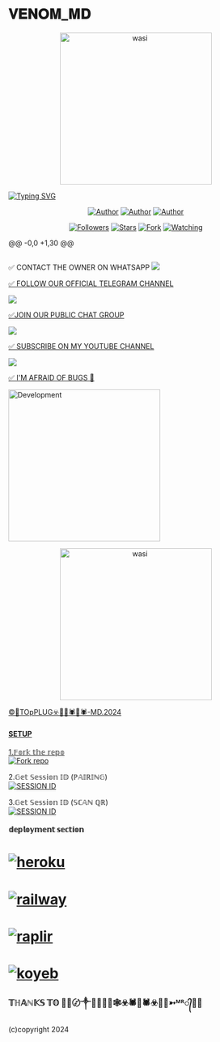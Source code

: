 # 𝐕𝐄𝐍𝐎𝐌_𝐌𝐃

 

<p align="center">  
  <a href="https://t.me/Hub7s">
    <img alt="wasi" height="300" src="https://telegra.ph/file/478c2641e9bcf0ecfd139.jpg">
 
         
[![Typing SVG](https://readme-typing-svg.herokuapp.com?font=Rockstar-ExtraBold&color=blue&lines=𝐕𝐄𝐍𝐎𝐌_𝐌𝐃+𝗖𝗥𝗘𝗔𝗧𝗘𝗗+𝗕𝗬+🗽🥷🕷️📱🕷️☣️🏴‍☠️🕸️🕷️TOpPLUG)](https://git.io/typing-svg)

  </a>
</p>
<p align="center">
<a href="https://t.me/Hub7s"><img title="Author" src="https://img.shields.io/badge/🗽🥷🏴‍☠️🕸️☣️🕷️📱🕷️🕷️-black?style=for-the-badge&logo=Github"></a> <a href="https://t.me/Hub7s"><img title="Author" src="https://img.shields.io/badge/CHANNEL-black?style=for-the-badge&logo=whatsapp"></a> <a href="https://wa.me/0112386921"><img title="Author" src="https://img.shields.io/badge/CHAT US-black?style=for-the-badge&logo=whatsapp"></a>
<p/>
<p align="center">
<a href="https://github.com/Hubdarkweb/VENOM_MD.git?tab=followers"><img title="Followers" src="https://img.shields.io/github/followers/🥷🏴‍☠️🕸️☣️🕷️📱🕷️?label=Followers&style=social"></a>
<a href="https://github.com/Hubdarkweb/VENOM_MD.git/VENOM_MD/stargazers/"><img title="Stars" src="https://img.shields.io/github/stars/🥷🏴‍☠️🕸️☣️🕷️📱🕷️/VENOM_MD?&style=social"></a>
<a href="https://github.com/Hubdarkweb/VENOM_MD.git/VENOM_MD/network/members"><img title="Fork" src="https://img.shields.io/github/forks/🥷🏴‍☠️🕸️☣️🕷️📱🕷️/VENOM_MD?style=social"></a>
<a href="https://github.com/Hubdarkweb/VENOM_MD.git"><img title="Watching" src="https://img.shields.io/github/watchers/🗽🥷🏴‍☠️🕸️☣️🕷️📱🕷️/VENOM_MD?label=Watching&style=social"></a>
</p>

@@ -0,0 +1,30 @@
##

✅ CONTACT THE OWNER ON WHATSAPP 
<a 
href="https://wa.me/254112386921"><img src="https://img.shields.io/badge/Contact 🗽🥷📱☣️🏴‍☠️🕸️🕷️📱🕷️🗽🥷TOpPLUG?style=for-the-badge&logo=whatsapp&logoColor=white"/>

✅ FOLLOW OUR OFFICIAL TELEGRAM CHANNEL

<a href="https://t.me/Hub7s"><img src="https://img.shields.io/badge/Follow Official Channel-25D366?style=for-the-badge&logo=whatsapp&logoColor=white" />

✅JOIN OUR PUBLIC CHAT GROUP 

<a href="https://t.me/+2B9EIdEQ7JIyNTE0"><img src="https://img.shields.io/badge/Join Our Group chat-25D366?style=for-the-badge&logo=Telegram&logoColor=white" />

✅ SUBSCRIBE ON MY YOUTUBE CHANNEL 

<a href="https://www.youtube.com/@cyberpunk.joker"><img src="https://img.shields.io/badge/Subscribe-ff0000?style=for-the-badge&logo=youtube&logoColor=ff000000&link=https://www.youtube.com/@cyberpunk.joker" /><br>
<p align="center">

  ✅ I'M AFRAID OF BUGS 🐛 

  
<img alt="Development" width="300" src="https://media2.giphy.com/media/W9tBvzTXkQopi/giphy.gif?cid=6c09b952xu6syi1fyqfyc04wcfk0qvqe8fd7sop136zxfjyn&ep=v1_internal_gif_by_id&rid=giphy.gif&ct=g" /> </p>


<p align="center">  
  <a href="https://t.me/Hub7s">
    <img alt="wasi" height="300" src="https://media2.giphy.com/media/W9tBvzTXkQopi/giphy.gif?cid=6c09b952xu6syi1fyqfyc04wcfk0qvqe8fd7sop136zxfjyn&ep=v1_internal_gif_by_id&rid=giphy.gif&ct=g">
 




©🗽TOpPLUG☣️🥷🗽🕷️📱🕷️-MD.2024

#### SETUP

1.𝔽𝕠𝕣𝕜 𝕥𝕙𝕖 𝕣𝕖𝕡𝕠
    <br>
<a href='https://github.com/Hubdarkweb/VENOM_MD.git/VENOM_MD/fork' target="_blank"><img alt='Fork repo' src='https://img.shields.io/badge/Fork Repo-100000?style=for-the-badge&logo=scan&logoColor=white&labelColor=black&color=green'/></a>



2.𝔾𝕖𝕥 𝕊𝕖𝕤𝕤𝕚𝕠𝕟 𝕀𝔻 (ℙ𝔸𝕀ℝ𝕀ℕ𝔾)
    <br>
<a href='https://venommd-68da3806b609.herokuapp.com/pair' target="_blank"><img alt='SESSION ID' src='https://img.shields.io/badge/Session_id-100000?style=for-the-badge&logo=scan&logoColor=white&labelColor=black&color=green'/></a>


3.𝔾𝕖𝕥 𝕊𝕖𝕤𝕤𝕚𝕠𝕟 𝕀𝔻 (𝕊ℂ𝔸ℕ ℚℝ)
    <br>
<a href='https://venommd-68da3806b609.herokuapp.com/pair' target="_blank"><img alt='SESSION ID' src='https://img.shields.io/badge/Session_id-100000?style=for-the-badge&logo=scan&logoColor=white&labelColor=black&color=green'/></a>


#### 𝕕𝕖𝕡𝕝𝕠𝕪𝕞𝕖𝕟𝕥 𝕤𝕖𝕔𝕥𝕚𝕠𝕟
# <a href="https://dashboard.heroku.com/new?template=https://github.com/Hubdarkweb/VENOM_MD"><img title="heroku" src="https://img.shields.io/badge/DEPLOY ON HEROKU-h?color=green&style=for-the-badge&logo=msi"></a>
# <a href="https://railway.app/template/tM2McB?referralCode=v7Xehd"><img title="railway" src="https://img.shields.io/badge/DEPLOY ON RAILWAY-h?color=green&style=for-the-badge&logo=msi"></a>
# <a href="(https://replit.com/github/Hubdarkweb/VENOM_MD"><img title="raplir" src="https://img.shields.io/badge/RAPLIT-h?color=green&style=for-the-badge&logo=msi"></a>
# <a href="https://wasimd-9dedcea2edba.herokuapp.com/"><img title="koyeb" src="https://img.shields.io/badge/DEPLOY ON KYOEB-h?color=green&style=for-the-badge&logo=msi"></a>


### 𝕋ℍ𝔸ℕ𝕂𝕊 𝕋𝕆 🗽🥷〄༒🗽🥷🏴‍☠️🕸️☣️🕷️📱🕷️☣️🥷🗽➳ᴹᴿ᭄🥷🗽



  (c)copyright 2024
